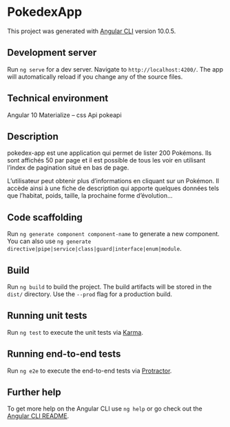 # PokedexApp

This project was generated with [Angular CLI](https://github.com/angular/angular-cli) version 10.0.5.

## Development server

Run `ng serve` for a dev server. Navigate to `http://localhost:4200/`. The app will automatically reload if you change any of the source files.

## Technical environment

Angular 10
Materialize – css
Api pokeapi

## Description

pokedex-app est une application qui permet de lister 200 Pokémons. Ils sont affichés 50 par page et il est possible de tous les voir en utilisant l’index de pagination situé en bas de page.

L’utilisateur peut obtenir plus d’informations en cliquant sur un Pokémon. Il accède ainsi à une fiche de description qui apporte quelques données tels que l’habitat, poids, taille, la prochaine forme d’évolution…

## Code scaffolding

Run `ng generate component component-name` to generate a new component. You can also use `ng generate directive|pipe|service|class|guard|interface|enum|module`.

## Build

Run `ng build` to build the project. The build artifacts will be stored in the `dist/` directory. Use the `--prod` flag for a production build.

## Running unit tests

Run `ng test` to execute the unit tests via [Karma](https://karma-runner.github.io).

## Running end-to-end tests

Run `ng e2e` to execute the end-to-end tests via [Protractor](http://www.protractortest.org/).

## Further help

To get more help on the Angular CLI use `ng help` or go check out the [Angular CLI README](https://github.com/angular/angular-cli/blob/master/README.md).

